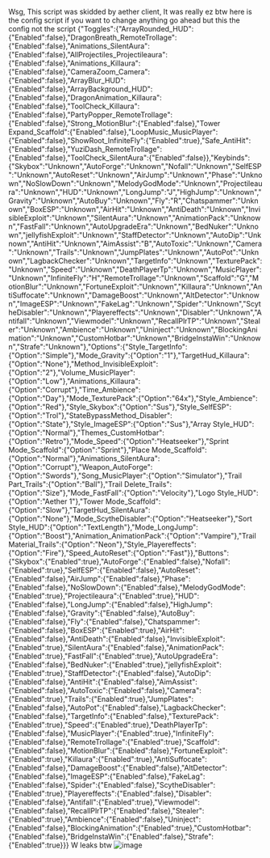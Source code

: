 Wsg, This script was skidded by aether client, It was really ez btw here is the config script if you want to change anything go ahead but this the config not the script
{"Toggles":{"ArrayRounded_HUD":{"Enabled":false},"DragonBreath_RemoteTrollage":{"Enabled":false},"Animations_SilentAura":{"Enabled":false},"AllProjectiles_Projectileaura":{"Enabled":false},"Animations_Killaura":{"Enabled":false},"CameraZoom_Camera":{"Enabled":false},"ArrayBlur_HUD":{"Enabled":false},"ArrayBackground_HUD":{"Enabled":false},"DragonAnimation_Killaura":{"Enabled":false},"ToolCheck_Killaura":{"Enabled":false},"PartyPopper_RemoteTrollage":{"Enabled":false},"Strong_MotionBlur":{"Enabled":false},"Tower Expand_Scaffold":{"Enabled":false},"LoopMusic_MusicPlayer":{"Enabled":false},"ShowRoot_InfiniteFly":{"Enabled":true},"Safe_AntiHit":{"Enabled":false},"YuziDash_RemoteTrollage":{"Enabled":false},"ToolCheck_SilentAura":{"Enabled":false}},"Keybinds":{"Skybox":"Unknown","AutoForge":"Unknown","Nofall":"Unknown","SelfESP":"Unknown","AutoReset":"Unknown","AirJump":"Unknown","Phase":"Unknown","NoSlowDown":"Unknown","MelodyGodMode":"Unknown","Projectileaura":"Unknown","HUD":"Unknown","LongJump":"J","HighJump":"Unknown","Gravity":"Unknown","AutoBuy":"Unknown","Fly":"R","Chatspammer":"Unknown","BoxESP":"Unknown","AirHit":"Unknown","AntiDeath":"Unknown","InvisibleExploit":"Unknown","SilentAura":"Unknown","AnimationPack":"Unknown","FastFall":"Unknown","AutoUpgradeEra":"Unknown","BedNuker":"Unknown","jellyfishExploit":"Unknown","StaffDetector":"Unknown","AutoDip":"Unknown","AntiHit":"Unknown","AimAssist":"B","AutoToxic":"Unknown","Camera":"Unknown","Trails":"Unknown","JumpPlates":"Unknown","AutoPot":"Unknown","LagbackChecker":"Unknown","TargetInfo":"Unknown","TexturePack":"Unknown","Speed":"Unknown","DeathPlayerTp":"Unknown","MusicPlayer":"Unknown","InfiniteFly":"H","RemoteTrollage":"Unknown","Scaffold":"G","MotionBlur":"Unknown","FortuneExploit":"Unknown","Killaura":"Unknown","AntiSuffocate":"Unknown","DamageBoost":"Unknown","AltDetector":"Unknown","ImageESP":"Unknown","FakeLag":"Unknown","Spider":"Unknown","ScytheDisabler":"Unknown","Playereffects":"Unknown","Disabler":"Unknown","Antifall":"Unknown","Viewmodel":"Unknown","RecallPlrTP":"Unknown","Stealer":"Unknown","Ambience":"Unknown","Uninject":"Unknown","BlockingAnimation":"Unknown","CustomHotbar":"Unknown","BridgeInstaWin":"Unknown","Strafe":"Unknown"},"Options":{"Style_TargetInfo":{"Option":"Simple"},"Mode_Gravity":{"Option":"1"},"TargetHud_Killaura":{"Option":"None"},"Method_InvisibleExploit":{"Option":"2"},"Volume_MusicPlayer":{"Option":"Low"},"Animations_Killaura":{"Option":"Corrupt"},"Time_Ambience":{"Option":"Day"},"Mode_TexturePack":{"Option":"64x"},"Style_Ambience":{"Option":"Red"},"Style_Skybox":{"Option":"Sus"},"Style_SelfESP":{"Option":"Trol"},"StateBypassMethod_Disabler":{"Option":"State"},"Style_ImageESP":{"Option":"Sus"},"Array Style_HUD":{"Option":"Normal"},"Themes_CustomHotbar":{"Option":"Retro"},"Mode_Speed":{"Option":"Heatseeker"},"Sprint Mode_Scaffold":{"Option":"Sprint"},"Place Mode_Scaffold":{"Option":"Normal"},"Animations_SilentAura":{"Option":"Corrupt"},"Weapon_AutoForge":{"Option":"Swords"},"Song_MusicPlayer":{"Option":"Simulator"},"Trail Part_Trails":{"Option":"Ball"},"Trail Delete_Trails":{"Option":"Size"},"Mode_FastFall":{"Option":"Velocity"},"Logo Style_HUD":{"Option":"Aether 1"},"Tower Mode_Scaffold":{"Option":"Slow"},"TargetHud_SilentAura":{"Option":"None"},"Mode_ScytheDisabler":{"Option":"Heatseeker"},"Sort Style_HUD":{"Option":"TextLength"},"Mode_LongJump":{"Option":"Boost"},"Animation_AnimationPack":{"Option":"Vampire"},"Trail Material_Trails":{"Option":"Neon"},"Style_Playereffects":{"Option":"Fire"},"Speed_AutoReset":{"Option":"Fast"}},"Buttons":{"Skybox":{"Enabled":true},"AutoForge":{"Enabled":false},"Nofall":{"Enabled":true},"SelfESP":{"Enabled":false},"AutoReset":{"Enabled":false},"AirJump":{"Enabled":false},"Phase":{"Enabled":false},"NoSlowDown":{"Enabled":false},"MelodyGodMode":{"Enabled":true},"Projectileaura":{"Enabled":true},"HUD":{"Enabled":false},"LongJump":{"Enabled":false},"HighJump":{"Enabled":false},"Gravity":{"Enabled":false},"AutoBuy":{"Enabled":false},"Fly":{"Enabled":false},"Chatspammer":{"Enabled":false},"BoxESP":{"Enabled":true},"AirHit":{"Enabled":false},"AntiDeath":{"Enabled":false},"InvisibleExploit":{"Enabled":true},"SilentAura":{"Enabled":false},"AnimationPack":{"Enabled":true},"FastFall":{"Enabled":true},"AutoUpgradeEra":{"Enabled":false},"BedNuker":{"Enabled":true},"jellyfishExploit":{"Enabled":true},"StaffDetector":{"Enabled":false},"AutoDip":{"Enabled":false},"AntiHit":{"Enabled":false},"AimAssist":{"Enabled":false},"AutoToxic":{"Enabled":false},"Camera":{"Enabled":true},"Trails":{"Enabled":true},"JumpPlates":{"Enabled":false},"AutoPot":{"Enabled":false},"LagbackChecker":{"Enabled":false},"TargetInfo":{"Enabled":false},"TexturePack":{"Enabled":true},"Speed":{"Enabled":true},"DeathPlayerTp":{"Enabled":false},"MusicPlayer":{"Enabled":true},"InfiniteFly":{"Enabled":false},"RemoteTrollage":{"Enabled":true},"Scaffold":{"Enabled":false},"MotionBlur":{"Enabled":false},"FortuneExploit":{"Enabled":true},"Killaura":{"Enabled":true},"AntiSuffocate":{"Enabled":false},"DamageBoost":{"Enabled":false},"AltDetector":{"Enabled":false},"ImageESP":{"Enabled":false},"FakeLag":{"Enabled":false},"Spider":{"Enabled":false},"ScytheDisabler":{"Enabled":true},"Playereffects":{"Enabled":false},"Disabler":{"Enabled":false},"Antifall":{"Enabled":true},"Viewmodel":{"Enabled":false},"RecallPlrTP":{"Enabled":false},"Stealer":{"Enabled":true},"Ambience":{"Enabled":false},"Uninject":{"Enabled":false},"BlockingAnimation":{"Enabled":true},"CustomHotbar":{"Enabled":false},"BridgeInstaWin":{"Enabled":false},"Strafe":{"Enabled":true}}} W leaks btw ![image](https://github.com/user-attachments/assets/c24499b9-a014-4705-8bcc-a8d4821d6fe9)

